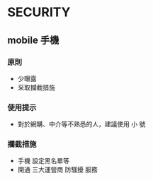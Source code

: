 # SECURITY
## mobile 手機
### 原則
- 少曝露
- 采取攔截措施
### 使用提示
- 對於網購、中介等不熟悉的人，建議使用 小 號

### 攔截措施
- 手機 設定黑名單等
- 開通 三大運營商 防騷擾 服務
